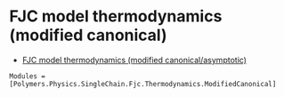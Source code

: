 # FJC model thermodynamics (modified canonical)

  * [FJC model thermodynamics (modified canonical/asymptotic)](../../../../asymptotic)

```@autodocs
Modules = [Polymers.Physics.SingleChain.Fjc.Thermodynamics.ModifiedCanonical]
```
